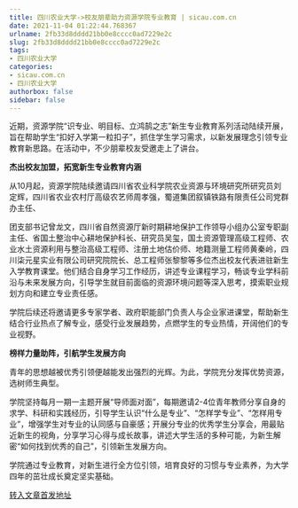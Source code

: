 ```yaml
---
title: 四川农业大学->校友朋辈助力资源学院专业教育 | sicau.com.cn
date: 2021-11-04 01:22:44.768367
urlname: 2fb33d8dddd21bb0e8cccc0ad7229e2c
slug: 2fb33d8dddd21bb0e8cccc0ad7229e2c
tags: 
- 四川农业大学
categories:
- sicau.com.cn
- 四川农业大学
authorbox: false
sidebar: false
---
```

近期，资源学院“识专业、明目标、立鸿鹄之志”新生专业教育系列活动陆续开展，旨在帮助学生“扣好入学第一粒扣子”，抓住学生学习需求，以新发展理念引领专业教育新思路。在活动中，不少朋辈校友受邀走上了讲台。

**杰出校友加盟，拓宽新生专业教育内涵**

从10月起，资源学院陆续邀请四川省农业科学院农业资源与环境研究所研究员刘定辉，四川省农业农村厅高级农艺师周孝强，蜀道集团叙镇铁路有限责任公司党群办主任、
<!--more-->
团支部书记曾龙文，四川省自然资源厅新时期耕地保护工作领导小组办公室专职副主任、省国土整治中心耕地保护科长、研究员吴玺，国土资源管理高级工程师、农业水土资源利用与整治高级工程师、注册土地估价师、地籍测量工程师黄秦岭，四川柒元星实业有限公司研究院院长、总工程师张黎黎等多位杰出校友代表进驻新生入学教育课堂。他们结合自身学习工作经历，讲述专业课程学习，畅谈专业学科前沿与未来发展方向，引导学生就目前面临的资源环境问题等深入思考，摸索职业规划方向和建立专业责任感。

学院后续还将邀请更多专家学者、政府职能部门负责人与企业家进课堂，帮助新生结合行业热点了解专业，感受行业发展趋势，点燃学生的专业热情，开阔他们的专业视野。

**榜样力量助阵，引航学生发展方向**

青年的思想越被优秀引领便越能发出强烈的光辉。为此，学院充分发挥优势资源，选树师生典型。

学院坚持每月一期一主题开展“导师面对面”，每期邀请2-4位青年教师分享自身的求学、科研和实践经历，引导学生认识“什么是专业”、“怎样学专业”、“怎样用专业”，增强学生对专业的认同感与自豪感；开展分专业的优秀学生分享会，用最贴近新生的视角，分享学习心得与成长故事，讲述大学生活的多种可能，为新生解密“如何找到优秀的自己”，引领新生发展方向。

学院通过专业教育，对新生进行全方位引领，培育良好的习惯与专业素养，为大学四年的茁壮成长奠定坚实基础。



[转入文章首发地址](https://news.sicau.edu.cn/info/1078/65242.htm)